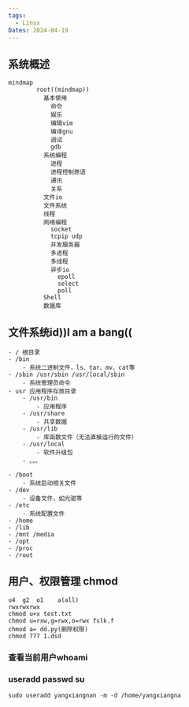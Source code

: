 ```yaml
---
tags:
  - Linux
Dates: 2024-04-19
---
```

## 系统概述


```mermaid
mindmap
        root((mindmap))
          基本使用
            命令
            娱乐
            编辑vim
            编译gnu
            调试
            gdb
          系统编程
            进程
	        进程控制原语
	        通讯
	        关系
          文件io
          文件系统
          线程
          网络编程
	        socket
	        tcpip udp
	        并发服务器
	        多进程
            多线程
            异步io
              epoll
              select
              poll
          Shell
          数据库
```

## 文件系统id))I am a bang((

	- / 根目录
	- /bin
		- 系统二进制文件，ls、tar、mv、cat等
	- /sbin /usr/sbin /usr/local/sbin
		- 系统管理员命令
	- usr 应用程序存放目录
		- /usr/bin 
			- 应用程序
		- /usr/share
			- 共享数据
		- /usr/lib
			- 库函数文件（无法直接运行的文件）
		- /usr/local
			- 软件升级包
		- 。。。
		
	- /boot
		- 系统启动相关文件
	- /dev
		- 设备文件，如光驱等
	- /etc 
		- 系统配置文件			
	- /home
	- /lib
	- /mnt /media
	- /opt
	- /proc
	- /root


## 用户、权限管理 chmod
```
u4  g2  o1    a(all)
rwxrwxrwx
chmod u+x test.txt
chmod u=rxw,g=rwx,o=rwx fslk.f
chmod a= dd.py(删除权限)
chmod 777 1.dsd
```
### 查看当前用户whoami

### useradd passwd su
```
sudo useradd yangxiangnan -m -d /home/yangxiangna
```

